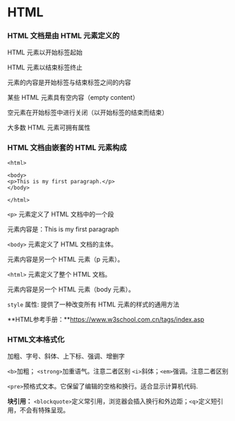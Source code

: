# HTML
### HTML 文档是由 HTML 元素定义的
HTML 元素以开始标签起始

HTML 元素以结束标签终止

元素的内容是开始标签与结束标签之间的内容

某些 HTML 元素具有空内容（empty content）

空元素在开始标签中进行关闭（以开始标签的结束而结束）

大多数 HTML 元素可拥有属性

### HTML 文档由嵌套的 HTML 元素构成

```shell
<html>

<body>
<p>This is my first paragraph.</p>
</body>

</html>
```
`<p>` 元素定义了 HTML 文档中的一个段

元素内容是：This is my first paragraph

`<body>` 元素定义了 HTML 文档的主体。

元素内容是另一个 HTML 元素（p 元素）。

`<html>` 元素定义了整个 HTML 文档。

元素内容是另一个 HTML 元素（body 元素）。

`style` 属性: 提供了一种改变所有 HTML 元素的样式的通用方法

**HTML参考手册：**https://www.w3school.com.cn/tags/index.asp

### HTML文本格式化

加粗、字号、斜体、上下标、强调、增删字

`<b>`加粗； `<strong>`加重语气。注意二者区别
`<i>`斜体；`<em>`强调。注意二者区别

`<pre>`预格式文本。它保留了编辑的空格和换行。适合显示计算机代码.

**块引用：**
`<blockquote>`定义常引用，浏览器会插入换行和外边距；`<q>`定义短引用，不会有特殊呈现。


